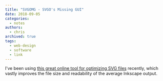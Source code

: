 ```yaml
---
title: "SVGOMG - SVGO's Missing GUI"
date: 2018-09-05
categories:
  - notes
authors:
  - chris
archived: true
tags:
  - web-design
  - software
  - link
---
```


I've been using [this great online tool for optimizing SVG files](https://svgomg.net/) recently, which vastly improves the file size and readability of the average Inkscape output.
